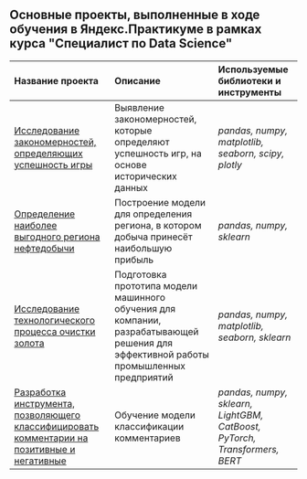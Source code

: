 ## Основные проекты, выполненные в ходе обучения в Яндекс.Практикуме в рамках курса "Специалист по Data Science"

| Название проекта | Описание | Используемые библиотеки и инструменты | 
| :---------------------- | :---------------------- | :---------------------- |
| [Исследование закономерностей, определяющих успешность игры](store_games) | Выявление закономерностей, которые определяют успешность игр, на основе исторических данных | *pandas, numpy, matplotlib, seaborn, scipy, plotly* |
| [Определение наиболее выгодного региона нефтедобычи](petroleum_regions) | Построение модели для определения региона, в котором добыча принесёт наибольшую прибыль | *pandas, numpy, sklearn* |
| [Исследование технологического процесса очистки золота](gold_recovery) | Подготовка прототипа модели машинного обучения для компании, разрабатывающей решения для эффективной работы промышленных предприятий | *pandas, numpy, matplotlib, seaborn, sklearn* |
| [Разработка инструмента, позволяющего классифицировать комментарии на позитивные и негативные](toxic_comments) | Обучение модели классификации комментариев | *pandas, numpy, sklearn, LightGBM, CatBoost, PyTorch, Transformers, BERT* |
